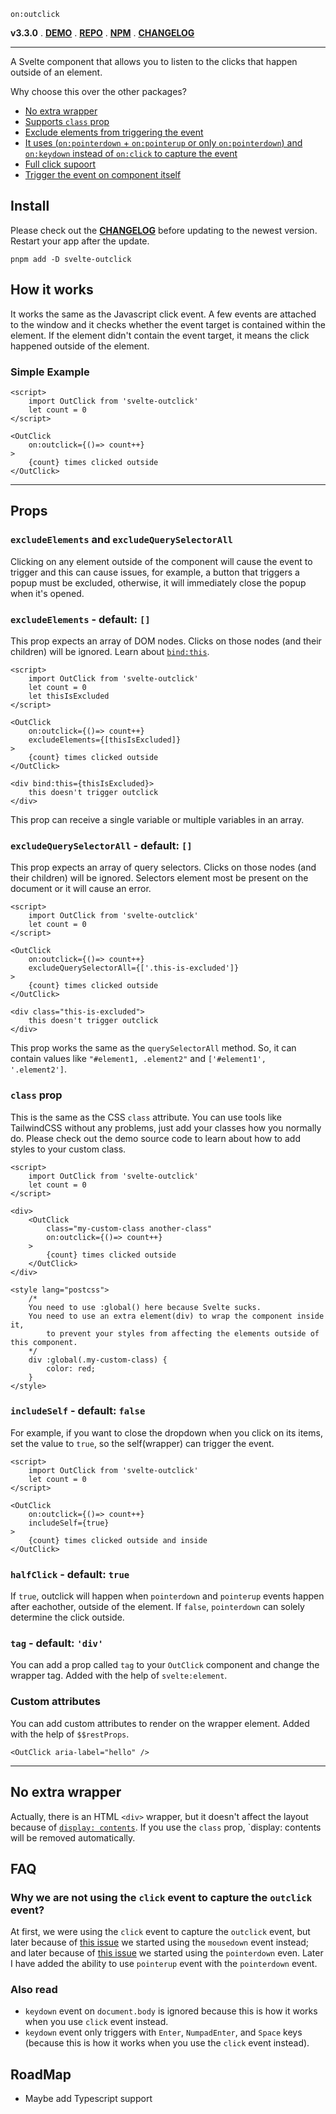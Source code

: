`on:outclick`

**v3.3.0** . [**DEMO**][demo] . [**REPO**][repo] . [**NPM**][npm] . [**CHANGELOG**][changelog]

---

A Svelte component that allows you to listen to the clicks that happen outside of an element.

Why choose this over the other packages?

- [No extra wrapper](#no-extra-wrapper)
- [Supports `class` prop](#class-prop)
- [Exclude elements from triggering the event](#excludeelements-and-excludequeryselectorall)
- [It uses (`on:pointerdown` + `on:pointerup` or only `on:pointerdown`) and `on:keydown` instead of `on:click` to capture the event](#why-we-are-not-using-the-click-event-to-capture-the-outclick-event)
- [Full click supoort](#halfclick---default-true)
- [Trigger the event on component itself](#includeself---default-false)

## Install

Please check out the [**CHANGELOG**][changelog] before updating to the newest version. Restart your app after the update.

```
pnpm add -D svelte-outclick
```

## How it works

It works the same as the Javascript click event. A few events are attached to the window and it checks whether the event target is contained within the element. If the element didn't contain the event target, it means the click happened outside of the element.

### Simple Example

```svelte
<script>
	import OutClick from 'svelte-outclick'
	let count = 0
</script>

<OutClick
	on:outclick={()=> count++}
>
	{count} times clicked outside
</OutClick>
```

---

## Props

### `excludeElements` and `excludeQuerySelectorAll`

Clicking on any element outside of the component will cause the event to trigger and this can cause issues, for example, a button that triggers a popup must be excluded, otherwise, it will immediately close the popup when it's opened.

### `excludeElements` - default: `[]`

This prop expects an array of DOM nodes. Clicks on those nodes (and their children) will be ignored. Learn about [`bind:this`](https://svelte.dev/tutorial/bind-this).

```svelte
<script>
	import OutClick from 'svelte-outclick'
	let count = 0
	let thisIsExcluded
</script>

<OutClick
	on:outclick={()=> count++}
	excludeElements={[thisIsExcluded]}
>
	{count} times clicked outside
</OutClick>

<div bind:this={thisIsExcluded}>
	this doesn't trigger outclick
</div>
```

This prop can receive a single variable or multiple variables in an array.

### `excludeQuerySelectorAll` - default: `[]`

This prop expects an array of query selectors. Clicks on those nodes (and their children) will be ignored. Selectors element most be present on the document or it will cause an error.

```svelte
<script>
	import OutClick from 'svelte-outclick'
	let count = 0
</script>

<OutClick
	on:outclick={()=> count++}
	excludeQuerySelectorAll={['.this-is-excluded']}
>
	{count} times clicked outside
</OutClick>

<div class="this-is-excluded">
	this doesn't trigger outclick
</div>
```

This prop works the same as the `querySelectorAll` method. So, it can contain values like `"#element1, .element2"` and `['#element1', '.element2']`.

### `class` prop

This is the same as the CSS `class` attribute. You can use tools like TailwindCSS without any problems, just add your classes how you normally do. Please check out the demo source code to learn about how to add styles to your custom class.

```svelte
<script>
	import OutClick from 'svelte-outclick'
	let count = 0
</script>

<div>
	<OutClick
		class="my-custom-class another-class"
		on:outclick={()=> count++}
	>
		{count} times clicked outside
	</OutClick>
</div>

<style lang="postcss">
	/*
	You need to use :global() here because Svelte sucks.
	You need to use an extra element(div) to wrap the component inside it,
		to prevent your styles from affecting the elements outside of this component.
	*/
	div :global(.my-custom-class) {
		color: red;
	}
</style>
```

### `includeSelf` - default: `false`

For example, if you want to close the dropdown when you click on its items, set the value to `true`, so the self(wrapper) can trigger the event.

```svelte
<script>
	import OutClick from 'svelte-outclick'
	let count = 0
</script>

<OutClick
	on:outclick={()=> count++}
	includeSelf={true}
>
	{count} times clicked outside and inside
</OutClick>
```

### `halfClick` - default: `true`

If `true`, outclick will happen when `pointerdown` and `pointerup` events happen after eachother, outside of the element. If `false`, `pointerdown` can solely determine the click outside.

### `tag` - default: `'div'`

You can add a prop called `tag` to your `OutClick` component and change the wrapper tag. Added with the help of `svelte:element`.

### Custom attributes

You can add custom attributes to render on the wrapper element. Added with the help of `$$restProps`.

```
<OutClick aria-label="hello" />
```

---

## No extra wrapper

Actually, there is an HTML `<div>` wrapper, but it doesn't affect the layout because of [`display: contents`](https://caniuse.com/css-display-contents). If you use the `class` prop, `display: contents will be removed automatically.

## FAQ

### Why we are not using the `click` event to capture the `outclick` event?

At first, we were using the `click` event to capture the `outclick` event, but later because of [this issue](https://github.com/babakfp/svelte-outclick/issues/4) we started using the `mousedown` event instead; and later because of [this issue](https://github.com/babakfp/svelte-outclick/issues/6) we started using the `pointerdown` even. Later I have added the ability to use `pointerup` event with the `pointerdown` event.

### Also read

- `keydown` event on `document.body` is ignored because this is how it works when you use `click` event instead.
- `keydown` event only triggers with `Enter`, `NumpadEnter`, and `Space` keys (because this is how it works when you use the `click` event instead).

## RoadMap

- Maybe add Typescript support

[repo]: https://github.com/babakfp/svelte-outclick
[demo]: https://svelte-outclick.vercel.app
[npm]: https://www.npmjs.com/package/svelte-outclick
[changelog]: CHANGELOG.md

